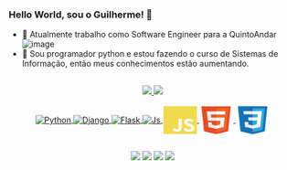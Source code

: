 ### Hello World, sou o Guilherme! 👋

- 🔭 Atualmente trabalho como Software Engineer para a QuintoAndar ![image](https://user-images.githubusercontent.com/55406858/169399358-303e6afe-d1c9-49fa-859a-6af3f8db97e9.png)
- 🌱 Sou programador python e estou fazendo o curso de Sistemas de Informação, então meus conhecimentos estão aumentando.

##

<div align="center">
  <a href="https://github.com/GuiJR777">
  <img height="180em" src="https://github-readme-stats.vercel.app/api?username=GuiJR777&show_icons=true&theme=radical&include_all_commits=true&count_private=true"/>
  <img height="180em" src="https://github-readme-stats.vercel.app/api/top-langs/?username=GuiJR777&layout=compact&langs_count=7&theme=radical"/>
</div>
 
<div style="display: inline_block" align="center"><br>
  <img align="center" alt="Python" height="50" width="60" src="https://cdn.jsdelivr.net/gh/devicons/devicon/icons/python/python-original.svg">
  <img align="center" alt="Django" height="50" width="60" src="https://cdn.jsdelivr.net/gh/devicons/devicon/icons/django/django-plain.svg">
  <img align="center" alt="Flask" height="50" width="60" src="https://cdn.jsdelivr.net/gh/devicons/devicon/icons/flask/flask-original-wordmark.svg">
  <img align="center" alt="Js" height="50" width="60" src="https://cdn.jsdelivr.net/gh/devicons/devicon/icons/godot/godot-original-wordmark.svg" />
  <img align="center" alt="Js" height="50" width="60" src="https://raw.githubusercontent.com/devicons/devicon/master/icons/javascript/javascript-plain.svg">
  <img align="center" alt="HTML5" height="50" width="60" src="https://raw.githubusercontent.com/devicons/devicon/master/icons/html5/html5-original.svg">
  <img align="center" alt="CSS3" height="50" width="60" src="https://raw.githubusercontent.com/devicons/devicon/master/icons/css3/css3-original.svg">
</div>

          
  

  ##
 
<div style="display: inline_block" align="center"> 
  <a href="https://instagram.com/guilhermejramires" target="_blank"><img src="https://img.shields.io/badge/-Instagram-%23E4405F?style=for-the-badge&logo=instagram&logoColor=white" target="_blank"></a> 
  <a href = "mailto:guilhermejramires@gmail.com"><img src="https://img.shields.io/badge/-Gmail-%23333?style=for-the-badge&logo=gmail&logoColor=white" target="_blank"></a>
  <a href="https://www.linkedin.com/in/guilherme-ramires-4480a0160" target="_blank"><img src="https://img.shields.io/badge/-LinkedIn-%230077B5?style=for-the-badge&logo=linkedin&logoColor=white" target="_blank"></a>
  <a href="https://wa.me/5548984634295" target="_blank"><img src="https://img.shields.io/badge/WhatsApp-25D366?style=for-the-badge&logo=whatsapp&logoColor=white" target="_blank"></a> 
 
</div>
              
